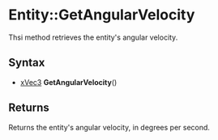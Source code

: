 # Entity::GetAngularVelocity

Thsi method retrieves the entity's angular velocity.

## Syntax

- [xVec3](xVec3.md) **GetAngularVelocity**()

## Returns

Returns the entity's angular velocity, in degrees per second.
